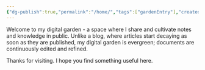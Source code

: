 ```yaml
---
{"dg-publish":true,"permalink":"/home/","tags":["gardenEntry"],"created":"","updated":""}
---
```



Welcome to my digital garden - a space where I share and cultivate notes and knowledge in public. Unlike a blog, where articles start decaying as soon as they are published, my digital garden is evergreen; documents are continuously edited and refined. 

Thanks for visiting. I hope you find something useful here.


